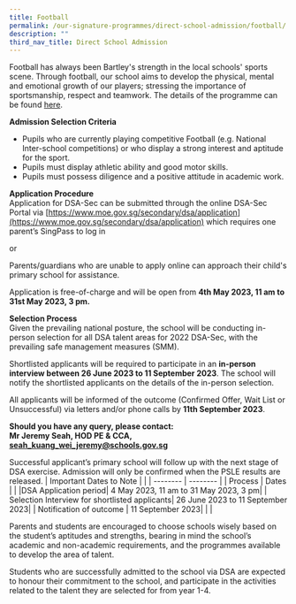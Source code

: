 ```yaml
---
title: Football
permalink: /our-signature-programmes/direct-school-admission/football/
description: ""
third_nav_title: Direct School Admission
---
```

Football has always been Bartley's strength in the local schools' sports scene. Through football, our school aims to develop the physical, mental and emotional growth of our players; stressing the importance of sportsmanship, respect and teamwork. The details of the programme can be found [here](https://moe-bartleysec-staging.netlify.app/our-holistic-curriculum/co-curricular-activities/sports-n-games/football).

**Admission Selection Criteria**
* Pupils who are currently playing competitive Football (e.g. National Inter-school competitions) or who display a strong interest and aptitude for the sport.
* Pupils must display athletic ability and good motor skills.
* Pupils must possess diligence and a positive attitude in academic work.

**Application Procedure** <br>
Application for DSA-Sec can be submitted through the online DSA-Sec Portal via [https://www.moe.gov.sg/secondary/dsa/application](https://www.moe.gov.sg/secondary/dsa/application) which requires one parent’s SingPass to log in

or

Parents/guardians who are unable to apply online can approach their child's primary school for assistance.

Application is free-of-charge and will be open from **4th May 2023, 11 am to 31st May 2023, 3 pm.**

**Selection Process** <br>
Given the prevailing national posture, the school will be conducting in-person selection for all DSA talent areas for 2022 DSA-Sec, with the prevailing safe management measures (SMM).

Shortlisted applicants will be required to participate in an **in-person interview between 26 June 2023 to 11 September 2023**. The school will notify the shortlisted applicants on the details of the in-person selection.

All applicants will be informed of the outcome (Confirmed Offer, Wait List or Unsuccessful) via letters and/or phone calls by **11th September 2023**.

**Should you have any query, please contact: <br>
Mr Jeremy Seah, HOD PE &amp; CCA, seah_kuang_wei_jeremy@schools.gov.sg**

Successful applicant’s primary school will follow up with the next stage of DSA exercise. Admission will only be confirmed when the PSLE results are released.
| Important Dates to Note | |
| -------- | -------- |
| Process    | Dates    | |
|DSA Application period| 4 May 2023, 11 am to 31 May 2023, 3 pm| |
Selection Interview for shortlisted applicants| 26 June 2023 to 11 September 2023| | 
Notification of outcome | 11 September 2023| |
|


Parents and students are encouraged to choose schools wisely based on the student’s aptitudes and strengths, bearing in mind the school’s academic and non-academic requirements, and the programmes available to develop the area of talent.

Students who are successfully admitted to the school via DSA are expected to honour their commitment to the school, and participate in the activities related to the talent they are selected for from year 1-4.